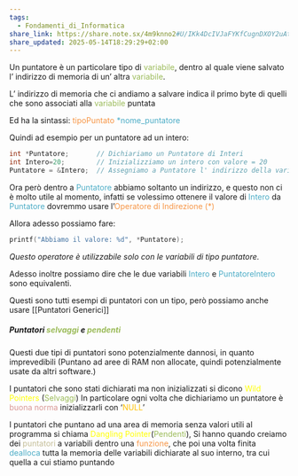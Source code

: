 ```yaml
---
tags:
  - Fondamenti_di_Informatica
share_link: https://share.note.sx/4m9knno2#U/IKk4DcIVJaFYKfCugnDXOY2uAt40bh89hfZpbd7PE
share_updated: 2025-05-14T18:29:29+02:00
---
```

Un puntatore è un particolare tipo di <font color="#9bbb59">variabile</font>, dentro al quale viene salvato l’ indirizzo di memoria di un’ altra <font color="#9bbb59">variabile</font>.

L’ indirizzo di memoria che ci andiamo a salvare indica il primo byte di quelli che sono associati alla <font color="#9bbb59">variabile</font> puntata

Ed ha la sintassi:
<font color="#f79646">tipoPuntato</font> <font color="#9bbb59"><font color="#4bacc6">*nome_puntatore</font></font>

Quindi ad esempio per un puntatore ad un intero:

```c
int *Puntatore;       // Dichiariamo un Puntatore di Interi
int Intero=20;        // Inizializziamo un intero con valore = 20
Puntatore = &Intero;  // Assegniamo a Puntatore l' indirizzo della variabile Intero
```

Ora però dentro a <font color="#4bacc6">Puntatore</font> abbiamo soltanto un indirizzo, e questo non ci è molto utile al momento, infatti se volessimo ottenere il valore di <font color="#4bacc6">Intero</font> da <font color="#4bacc6">Puntatore</font> dovremmo usare l’<font color="#f79646">Operatore di Indirezione (*)</font>

Allora adesso possiamo fare:

```C
printf("Abbiamo il valore: %d", *Puntatore);
```
*Questo operatore è utilizzabile solo con le variabili di tipo puntatore.*

Adesso inoltre possiamo dire che le due variabili <font color="#4bacc6">Intero</font> e <font color="#4bacc6">PuntatoreIntero</font> sono equivalenti.

Questi sono tutti esempi di puntatori con un tipo, però possiamo anche usare [[Puntatori Generici]]

##### Puntatori <font color="#9bbb59">selvaggi</font> e <font color="#9bbb59">pendenti</font>

Questi due tipi di puntatori sono potenzialmente dannosi, in quanto imprevedibili (Puntano ad aree di RAM non allocate, quindi potenzialmente usate da altri software.) 

I puntatori che sono stati dichiarati ma non inizializzati si dicono <font color="#ffff00">Wild Pointers</font> (<font color="#9bbb59">Selvaggi</font>)
In particolare ogni volta che dichiariamo un puntatore è <font color="#d99694">buona norma</font> inizializzarli con ‘<font color="#ffc000">NULL</font>’

I puntatori che puntano ad una area di memoria senza valori utili al programma si chiama <font color="#ffff00">Dangling Pointer</font>(<font color="#9bbb59">Pendenti</font>),
Si hanno quando creiamo dei <font color="#c4bd97">puntatori</font> a variabili dentro una <font color="#f79646">funzione</font>, che poi una volta finita <font color="#4bacc6">dealloca</font> tutta la memoria delle variabili dichiarate al suo interno, tra cui quella a cui stiamo puntando